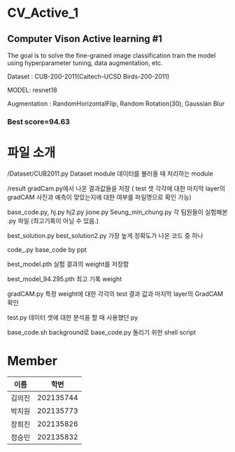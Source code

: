 # CV_Active_1
## Computer Vison Active learning #1
The goal is to solve the fine-grained image classification train the model using hyperparameter tuning, data augmentation, etc. 

Dataset : CUB-200-2011(Caltech-UCSD Birds-200-2011)

MODEL: resnet18

Augmentation : RandomHorizontalFlip, Random Rotation(30), Gaussian Blur

### Best score=94.63


# 파일 소개

/Dataset/CUB2011.py Dataset module 데이터를 불러올 때 처리하는 module

/result gradCam.py에서 나온 결과값들을 저장 ( test 셋 각각에 대한 마지막 layer의 gradCAM 사진과 예측이 맞았는지에 대한 여부를 파일명으로 확인 가능)

base_code.py, hj.py hj2.py jione.py Seung_min_chung.py 각 팀원들이 실험해본 .py 파일 (최고기록이 아닐 수 있음.)

best_solution.py best_solution2.py 가장 높게 정확도가 나온 코드 중 하나

code_.py base_code by ppt

best_model.pth 실험 결과의 weight를 저장함

best_model_94.295.pth 최고 기록 weight

gradCAM.py 특정 weight에 대한 각각의 test 결과 값과 마지막 layer의 GradCAM 확인

test.py 데이터 셋에 대한 분석을 할 때 사용했던 py

base_code.sh background로 base_code.py 돌리기 위한 shell script

# Member
|이름|학번|
|------|---|
|김의진|202135744|
|박지원|202135773|
|장희진|202135826|
|정승민|202135832|
